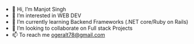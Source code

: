 - 👋 Hi, I’m Manjot Singh
- 👀 I’m interested in WEB DEV
- 🌱 I’m currently learning Backend Frameworks (.NET core/Ruby on Rails)
- 💞️ I’m looking to collaborate on Full stack Projects
- 📫 To reach me ogeralt78@gmail.com


<!---
Manjot132/Manjot132 is a ✨ special ✨ repository because its `README.md` (this file) appears on your GitHub profile.
You can click the Preview link to take a look at your changes.
--->
